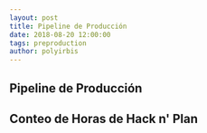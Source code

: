 ```yaml
---
layout: post
title: Pipeline de Producción
date: 2018-08-20 12:00:00
tags: preproduction
author: polyirbis
---
```

## Pipeline de Producción

<amp-img width="500" height="250" layout="responsive" src="assets/images/productionpipeline.png"></amp-img>

## Conteo de Horas de Hack n' Plan

<amp-img width="500" height="250" layout="responsive" src="assets/images/hacknplan.png"></amp-img>